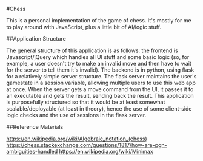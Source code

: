 #Chess

This is a personal implementation of the game of chess. It's mostly for me to play around with JavaScript, plus a little bit of AI/logic stuff.

##Application Structure

The general structure of this application is as follows: the frontend is Javascript/jQuery which handles all UI stuff and some basic logic (so, for example, a user doesn't try to make an invalid move and then have to wait for the server to tell them it's invalid). The backend is in python, using flask for a relatively simple server structure. The flask server maintains the user's gamestate in a session variable, allowing multiple users to use this web app at once. When the server gets a move command from the UI, it passes it to an executable and gets the result, sending back the result.
This application is purposefully structured so that it would be at least somewhat scalable/deployable (at least in theory), hence the use of some client-side logic checks and the use of sessions in the flask server.

##Reference Materials

https://en.wikipedia.org/wiki/Algebraic_notation_(chess)
https://chess.stackexchange.com/questions/1817/how-are-pgn-ambiguities-handled
https://en.wikipedia.org/wiki/Minimax